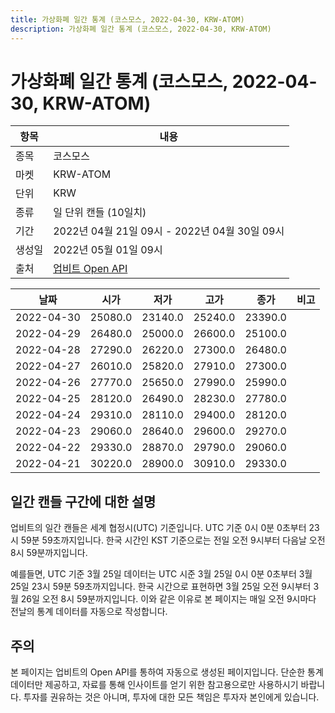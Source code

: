```yaml
---
title: 가상화폐 일간 통계 (코스모스, 2022-04-30, KRW-ATOM)
description: 가상화폐 일간 통계 (코스모스, 2022-04-30, KRW-ATOM)
---
```



가상화폐 일간 통계 (코스모스, 2022-04-30, KRW-ATOM)
===

|항목|내용|
|--|--|
|종목|코스모스|
|마켓|KRW-ATOM|
|단위|KRW|
|종류|일 단위 캔들 (10일치)|
|기간|2022년 04월 21일 09시 - 2022년 04월 30일 09시|
|생성일|2022년 05월 01일 09시|
|출처|[업비트 Open API](https://docs.upbit.com)|


|날짜|시가|저가|고가|종가|비고|
|--|--|--|--|--|--|
|2022-04-30|25080.0|23140.0|25240.0|23390.0|    |
|2022-04-29|26480.0|25000.0|26600.0|25100.0|    |
|2022-04-28|27290.0|26220.0|27300.0|26480.0|    |
|2022-04-27|26010.0|25820.0|27910.0|27300.0|    |
|2022-04-26|27770.0|25650.0|27990.0|25990.0|    |
|2022-04-25|28120.0|26490.0|28230.0|27780.0|    |
|2022-04-24|29310.0|28110.0|29400.0|28120.0|    |
|2022-04-23|29060.0|28640.0|29600.0|29270.0|    |
|2022-04-22|29330.0|28870.0|29790.0|29060.0|    |
|2022-04-21|30220.0|28900.0|30910.0|29330.0|    |


일간 캔들 구간에 대한 설명
---


업비트의 일간 캔들은 세계 협정시(UTC) 기준입니다. 
UTC 기준 0시 0분 0초부터 23시 59분 59초까지입니다. 
한국 시간인 KST 기준으로는 전일 오전 9시부터 다음날 오전 8시 59분까지입니다. 


예를들면, UTC 기준 3월 25일 데이터는 UTC 시준 3월 25일 0시 0분 0초부터 3월 25일 23시 59분 59초까지입니다. 
한국 시간으로 표현하면 3월 25일 오전 9시부터 3월 26일 오전 8시 59분까지입니다. 
이와 같은 이유로 본 페이지는 매일 오전 9시마다 전날의 통계 데이터를 자동으로 작성합니다. 


주의
---


본 페이지는 업비트의 Open API를 통하여 자동으로 생성된 페이지입니다. 
단순한 통계 데이터만 제공하고, 자료를 통해 인사이트를 얻기 위한 참고용으로만 사용하시기 바랍니다. 
투자를 권유하는 것은 아니며, 투자에 대한 모든 책임은 투자자 본인에게 있습니다. 
